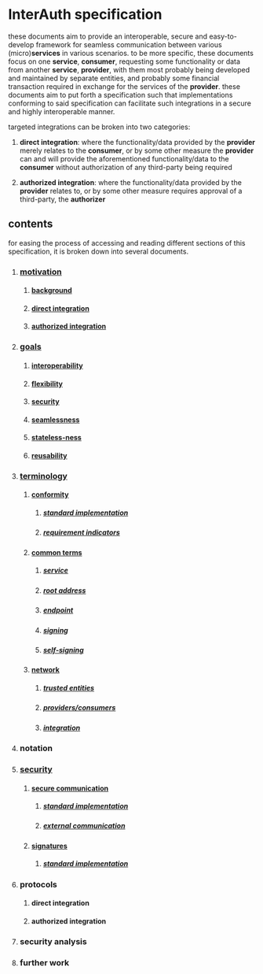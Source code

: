 # InterAuth specification

these documents aim to provide an interoperable, secure and easy-to-develop framework for seamless communication between various (micro)**services** in various scenarios. to be more specific, these documents focus on one **service**, **consumer**, requesting some functionality or data from another **service**, **provider**, with them most probably being developed and maintained by separate entities, and probably some financial transaction required in exchange for the services of the **provider**. these documents aim to put forth a specification such that implementations conforming to said specification can facilitate such integrations in a secure and highly interoperable manner.

targeted integrations can be broken into two categories:

1. **direct integration**: where the functionality/data provided by the **provider** merely relates to the **consumer**, or by some other measure the **provider** can and will provide the aforementioned functionality/data to the **consumer** without authorization of any third-party being required

1. **authorized integration**: where the functionality/data provided by the **provider** relates to, or by some other measure requires approval of a third-party, the **authorizer**

## contents

for easing the process of accessing and reading different sections of this specification, it is broken down into several documents.


1. ### [motivation](MOTIVATION.md)
    1. #### [background](MOTIVATION.md#background)
    1. #### [direct integration](MOTIVATION.md#direct-integration)
    1. #### [authorized integration](MOTIVATION.md#authorized-integration)
1. ### [goals](GOALS.md)
    1. #### [interoperability](GOALS.md#interoperability)
    1. #### [flexibility](GOALS.md#flexibility)
    1. #### [security](GOALS.md#security)
    1. #### [seamlessness](GOALS.md#seamlessness)
    1. #### [stateless-ness](GOALS.md#stateless-ness)
    1. #### [reusability](GOALS.md#reusability)
1. ### [terminology](TERMINOLOGY.md)
    1. #### [conformity](TERMINOLOGY.md#conformity)
        1. ##### [standard implementation](TERMINOLOGY.md#standard-implementation)
        1. ##### [requirement indicators](TERMINOLOGY.md#requirement-indicators)
    1. #### [common terms](TERMINOLOGY.md#common-terms)
        1. ##### [service](TERMINOLOGY.md#service)
        1. ##### [root address](TERMINOLOGY.md#root-address)
        1. ##### [endpoint](TERMINOLOGY.md#endpoint)
        1. ##### [signing](TERMINOLOGY.md#signing)
        1. ##### [self-signing](TERMINOLOGY.md#self-signing)
    1. #### [network](TERMINOLOGY.md#network)
        1. ##### [trusted entities](TERMINOLOGY.md#trusted-entities)
        1. ##### [providers/consumers](TERMINOLOGY.md#providersconsumers)
        1. ##### [integration](TERMINOLOGY.md#integration)
1. ### notation
1. ### [security](SECURITY.md)
    1. #### [secure communication](SECURITY.md#secure-communication-channel)
        1. ##### [standard implementation](SECURITY.md#standard-implementation)
        1. ##### [external communication](SECURITY.md#external-communication)
    1. #### [signatures](SECURITY.md#signatures)
        1. ##### [standard implementation](SECURITY.md#standard-implementation-1)
1. ### protocols
    1. #### direct integration
    1. #### authorized integration
1. ### security analysis
1. ### further work
